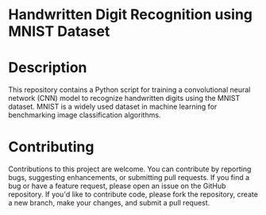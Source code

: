 # Handwritten Digit Recognition using MNIST Dataset

# Description
This repository contains a Python script for training a convolutional neural network (CNN) model to recognize handwritten digits using the MNIST dataset. MNIST is a widely used dataset in machine learning for benchmarking image classification algorithms.

# Contributing
Contributions to this project are welcome. You can contribute by reporting bugs, suggesting enhancements, or submitting pull requests.
If you find a bug or have a feature request, please open an issue on the GitHub repository.
If you'd like to contribute code, please fork the repository, create a new branch, make your changes, and submit a pull request.

